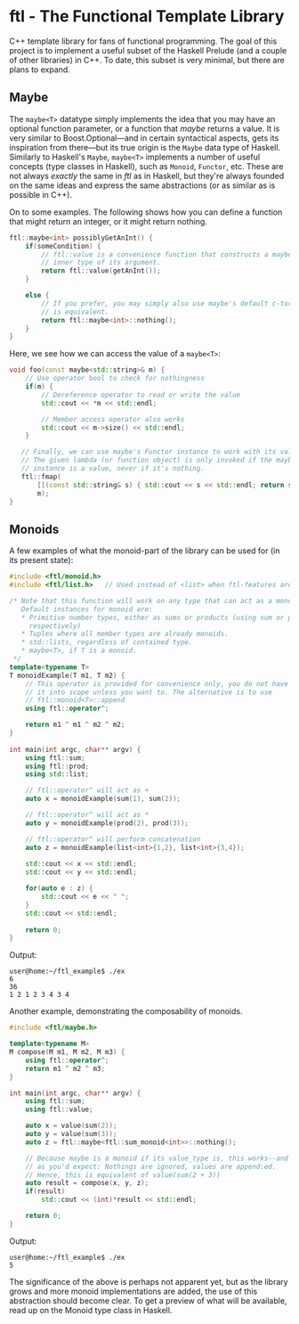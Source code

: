 ftl - The Functional Template Library
=====================================

C++ template library for fans of functional programming. The goal of this project is to implement a useful subset of the Haskell Prelude (and a couple of other libraries) in C++. To date, this subset is very minimal, but there are plans to expand.

Maybe
-----
The `maybe<T>` datatype simply implements the idea that you may have an optional function parameter, or a function that _maybe_ returns a value. It is very similar to Boost.Optional&mdash;and in certain syntactical aspects, gets its inspiration from there&mdash;but its true origin is the `Maybe` data type of Haskell. Similarly to Haskell's `Maybe`, `maybe<T>` implements a number of useful concepts (type classes in Haskell), such as `Monoid`, `Functor`, etc. These are not always _exactly_ the same in _ftl_ as in Haskell, but they're always founded on the same ideas and express the same abstractions (or as similar as is possible in C++).

On to some examples. The following shows how you can define a function that might return an integer, or it might return nothing.
```cpp
ftl::maybe<int> possiblyGetAnInt() {
    if(someCondition) {
        // ftl::value is a convenience function that constructs a maybe with the
        // inner type of its argument.
        return ftl::value(getAnInt());
    }

    else {
        // If you prefer, you may simply also use maybe's default c-tor, which
        // is equivalent.
        return ftl::maybe<int>::nothing();
    }
}
```
Here, we see how we can access the value of a `maybe<T>`:
```cpp
void foo(const maybe<std::string>& m) {
    // Use operator bool to check for nothingness
    if(m) {
        // Dereference operator to read or write the value
        std::cout << *m << std::endl;

        // Member access operator also works
        std::cout << m->size() << std::endl;
    }

   // Finally, we can use maybe's Functor instance to work with its value
   // The given lambda (or function object) is only invoked if the maybe
   // instance is a value, never if it's nothing.
   ftl::fmap(
       [](const std::string& s) { std::cout << s << std::endl; return s},
       m);
}
```

Monoids
-------
A few examples of what the monoid-part of the library can be used for (in its present state):
```cpp
#include <ftl/monoid.h>
#include <ftl/list.h>	// Used instead of <list> when ftl-features are desired

/* Note that this function will work on any type that can act as a monoid.
   Default instances for monoid are:
   * Primitive number types, either as sums or products (using sum or prod,
     respectively)
   * Tuples where all member types are already monoids.
   * std::lists, regardless of contained type.
   * maybe<T>, if T is a monoid.
 */
template<typename T>
T monoidExample(T m1, T m2) {
    // This operator is provided for convenience only, you do not have to bring
    // it into scope unless you want to. The alternative is to use
    // ftl::monoid<T>::append
    using ftl::operator^;

    return m1 ^ m1 ^ m2 ^ m2;
}
    
int main(int argc, char** argv) {
    using ftl::sum;
    using ftl::prod;
    using std::list;

    // ftl::operator^ will act as +
    auto x = monoidExample(sum(1), sum(2));

    // ftl::operator^ will act as *
    auto y = monoidExample(prod(2), prod(3));

    // ftl::operator^ will perform concatenation
    auto z = monoidExample(list<int>{1,2}, list<int>{3,4});
   
    std::cout << x << std::endl;
    std::cout << y << std::endl;

    for(auto e : z) {
        std::cout << e << " ";
    }
    std::cout << std::endl;
        
    return 0;
}
```
Output:
```
user@home:~/ftl_example$ ./ex
6
36
1 2 1 2 3 4 3 4
```
Another example, demonstrating the composability of monoids.
```cpp
#include <ftl/maybe.h>

template<typename M>
M compose(M m1, M m2, M m3) {
    using ftl::operator^;
    return m1 ^ m2 ^ m3;
}

int main(int argc, char** argv) {
    using ftl::sum;
    using ftl::value;

    auto x = value(sum(2));
    auto y = value(sum(3));
    auto z = ftl::maybe<ftl::sum_monoid<int>>::nothing();

    // Because maybe is a monoid if its value_type is, this works--and exactly
    // as you'd expect: Nothings are ignored, values are append:ed.
    // Hence, this is equivalent of value(sum(2 + 3))
    auto result = compose(x, y, z);
    if(result)
        std::cout << (int)*result << std::endl;

    return 0;
}
```
Output:
```
user@home:~/ftl_example$ ./ex
5
```

The significance of the above is perhaps not apparent yet, but as the library grows and more monoid implementations are added, the use of this abstraction should become clear. To get a preview of what will be available, read up on the Monoid type class in Haskell.

